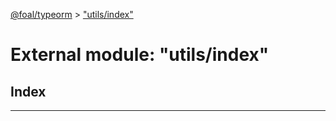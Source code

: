 [@foal/typeorm](../README.md) > ["utils/index"](../modules/_utils_index_.md)

# External module: "utils/index"

## Index

---

